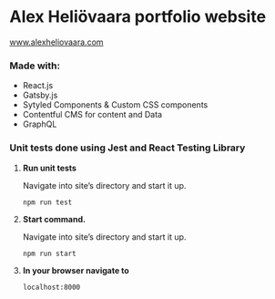 # Alex Heliövaara portfolio website

www.alexheliovaara.com

### Made with:

-   React.js
-   Gatsby.js
-   Sytyled Components & Custom CSS components
-   Contentful CMS for content and Data
-   GraphQL

### Unit tests done using Jest and React Testing Library

1.  **Run unit tests**

    Navigate into site’s directory and start it up.

    ```shell
    npm run test
    ```

2.  **Start command.**

    Navigate into site’s directory and start it up.

    ```shell
    npm run start
    ```

3.  **In your browser navigate to**

    ```shell
    localhost:8000
    ```
